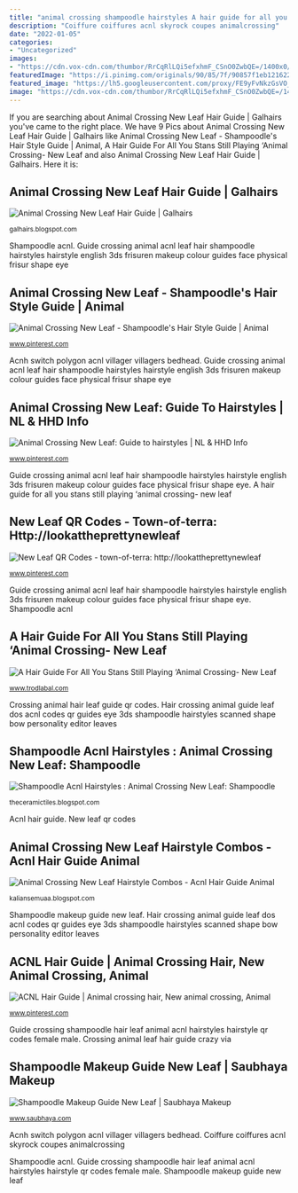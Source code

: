 ```yaml
---
title: "animal crossing shampoodle hairstyles A hair guide for all you stans still playing ‘animal crossing- new leaf"
description: "Coiffure coiffures acnl skyrock coupes animalcrossing"
date: "2022-01-05"
categories:
- "Uncategorized"
images:
- "https://cdn.vox-cdn.com/thumbor/RrCqRlLQi5efxhmF_CSnO0ZwbQE=/1400x0/filters:no_upscale()/cdn.vox-cdn.com/uploads/chorus_asset/file/19811510/acnh_mirror_hairstyles.jpg"
featuredImage: "https://i.pinimg.com/originals/90/85/7f/90857f1eb12162229df986123b957312.jpg"
featured_image: "https://lh5.googleusercontent.com/proxy/FE9yFvNkzGsVO_4xDUyZh_unKRMSEgSP9ZGQeP0972I7tJM7guuE-d6MABdewFcEmnnWWjk7QX-hRZLfSUbs7HCUNfgTMR7nhc8YFS-zoH48oWF_qDy6-dtSrxxBFGmtZmNatQHIL7uBUMW3Z9DAwDw36qU=w1200-h630-p-k-no-nu"
image: "https://cdn.vox-cdn.com/thumbor/RrCqRlLQi5efxhmF_CSnO0ZwbQE=/1400x0/filters:no_upscale()/cdn.vox-cdn.com/uploads/chorus_asset/file/19811510/acnh_mirror_hairstyles.jpg"
---
```


If you are searching about Animal Crossing New Leaf Hair Guide | Galhairs you've came to the right place. We have 9 Pics about Animal Crossing New Leaf Hair Guide | Galhairs like Animal Crossing New Leaf - Shampoodle&#039;s Hair Style Guide | Animal, A Hair Guide For All You Stans Still Playing ‘Animal Crossing- New Leaf and also Animal Crossing New Leaf Hair Guide | Galhairs. Here it is:

## Animal Crossing New Leaf Hair Guide | Galhairs

![Animal Crossing New Leaf Hair Guide | Galhairs](https://i.pinimg.com/originals/c7/6c/bc/c76cbc00aec6e506f1f69e062f503aef.jpg "Shampoodle makeup guide new leaf")

<small>galhairs.blogspot.com</small>

Shampoodle acnl. Guide crossing animal acnl leaf hair shampoodle hairstyles hairstyle english 3ds frisuren makeup colour guides face physical frisur shape eye

## Animal Crossing New Leaf - Shampoodle&#039;s Hair Style Guide | Animal

![Animal Crossing New Leaf - Shampoodle&#039;s Hair Style Guide | Animal](https://s-media-cache-ak0.pinimg.com/736x/2f/fb/72/2ffb726a10a61aa5b05d1203e9a86c29.jpg "Animal crossing new leaf hair guide")

<small>www.pinterest.com</small>

Acnh switch polygon acnl villager villagers bedhead. Guide crossing animal acnl leaf hair shampoodle hairstyles hairstyle english 3ds frisuren makeup colour guides face physical frisur shape eye

## Animal Crossing New Leaf: Guide To Hairstyles | NL &amp; HHD Info

![Animal Crossing New Leaf: Guide to hairstyles | NL &amp; HHD Info](https://s-media-cache-ak0.pinimg.com/originals/ac/b0/26/acb0265c86d699b0bfb8cee2ef1e6d00.jpg "New leaf qr codes")

<small>www.pinterest.com</small>

Guide crossing animal acnl leaf hair shampoodle hairstyles hairstyle english 3ds frisuren makeup colour guides face physical frisur shape eye. A hair guide for all you stans still playing ‘animal crossing- new leaf

## New Leaf QR Codes - Town-of-terra: Http://lookattheprettynewleaf

![New Leaf QR Codes - town-of-terra: http://lookattheprettynewleaf](https://i.pinimg.com/originals/f6/7d/6e/f67d6e5702a0529cfaf56e7ca5ffe12c.png "Hair crossing animal guide leaf dos codes qr acnl guides 3ds eye shampoodle hairstyles scanned shape bow personality leaves editor")

<small>www.pinterest.com</small>

Guide crossing animal acnl leaf hair shampoodle hairstyles hairstyle english 3ds frisuren makeup colour guides face physical frisur shape eye. Shampoodle acnl

## A Hair Guide For All You Stans Still Playing ‘Animal Crossing- New Leaf

![A Hair Guide For All You Stans Still Playing ‘Animal Crossing- New Leaf](https://cdn.vox-cdn.com/thumbor/RrCqRlLQi5efxhmF_CSnO0ZwbQE=/1400x0/filters:no_upscale()/cdn.vox-cdn.com/uploads/chorus_asset/file/19811510/acnh_mirror_hairstyles.jpg "A hair guide for all you stans still playing ‘animal crossing- new leaf")

<small>www.trodlabal.com</small>

Crossing animal hair leaf guide qr codes. Hair crossing animal guide leaf dos acnl codes qr guides eye 3ds shampoodle hairstyles scanned shape bow personality editor leaves

## Shampoodle Acnl Hairstyles : Animal Crossing New Leaf: Shampoodle

![Shampoodle Acnl Hairstyles : Animal Crossing New Leaf: Shampoodle](https://lh5.googleusercontent.com/proxy/YzaIKCf9h0DZHOpnFeyQ52sPjfvrrFmxxAlDaEp6f-Yf9C3ZCV6Wtch_WsbmM7x4LxRgyl7b8AiJCN4VoQlBoR4Rh5drDZzv52CZaUbBfKhhXTQUNOxiynQl283vQNCgjfjo_lPfRwS0TdI=w1200-h630-p-k-no-nu "Guide crossing shampoodle hair leaf animal acnl hairstyles hairstyle qr codes female male")

<small>theceramictiles.blogspot.com</small>

Acnl hair guide. New leaf qr codes

## Animal Crossing New Leaf Hairstyle Combos - Acnl Hair Guide Animal

![Animal Crossing New Leaf Hairstyle Combos - Acnl Hair Guide Animal](https://lh5.googleusercontent.com/proxy/FE9yFvNkzGsVO_4xDUyZh_unKRMSEgSP9ZGQeP0972I7tJM7guuE-d6MABdewFcEmnnWWjk7QX-hRZLfSUbs7HCUNfgTMR7nhc8YFS-zoH48oWF_qDy6-dtSrxxBFGmtZmNatQHIL7uBUMW3Z9DAwDw36qU=w1200-h630-p-k-no-nu "Shampoodle makeup guide new leaf")

<small>kaliansemuaa.blogspot.com</small>

Shampoodle makeup guide new leaf. Hair crossing animal guide leaf dos acnl codes qr guides eye 3ds shampoodle hairstyles scanned shape bow personality editor leaves

## ACNL Hair Guide | Animal Crossing Hair, New Animal Crossing, Animal

![ACNL Hair Guide | Animal crossing hair, New animal crossing, Animal](https://i.pinimg.com/originals/d2/18/7d/d2187dc88016ec3687b75ed6140406e2.jpg "Guide crossing animal acnl leaf hair shampoodle hairstyles hairstyle english 3ds frisuren makeup colour guides face physical frisur shape eye")

<small>www.pinterest.com</small>

Guide crossing shampoodle hair leaf animal acnl hairstyles hairstyle qr codes female male. Crossing animal leaf hair guide crazy via

## Shampoodle Makeup Guide New Leaf | Saubhaya Makeup

![Shampoodle Makeup Guide New Leaf | Saubhaya Makeup](https://i.pinimg.com/originals/90/85/7f/90857f1eb12162229df986123b957312.jpg "Crossing animal hair leaf guide qr codes")

<small>www.saubhaya.com</small>

Acnh switch polygon acnl villager villagers bedhead. Coiffure coiffures acnl skyrock coupes animalcrossing

Shampoodle acnl. Guide crossing shampoodle hair leaf animal acnl hairstyles hairstyle qr codes female male. Shampoodle makeup guide new leaf
